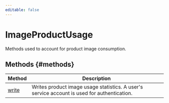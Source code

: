```yaml
---
editable: false
---
```


# ImageProductUsage

Methods used to account for product image consumption.

## Methods {#methods}

| Method | Description |
--- | ---
| [write](write.md) | Writes product image usage statistics. A user's service account is used for authentication. |